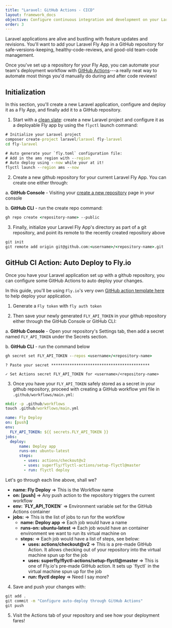 ```yaml
---
title: "Laravel: GitHub Actions - CICD"
layout: framework_docs
objective: Configure continuous integration and development on your Laravel Fly App through GitHub. 
order: 3
---
```


Laravel applications are alive and bustling with feature updates and revisions. You'll want to add your Laravel Fly App in a GitHub repository for safe-versions-keeping, healthy-code-reviews, and good-old team-code management.

Once you've set up a repository for your Fly App, you can automate your team's deployment workflow with [GitHub Actions](https://docs.github.com/en/actions)---a really neat way to automate most things you'd manually do during and after code reviews!

## Initialization

In this section, you'll create a new Laravel application, configure and deploy it as a Fly App, and finally add it to a GitHub repository.

1) Start with a [clean slate](/docs/laravel/): create a new Laravel project and configure it as a deployable Fly app by using the `flyctl` launch command:

```cmd
# Initialize your Laravel project
composer create-project laravel/laravel fly-laravel
cd fly-laravel

# Auto generate your `fly.toml` configuration file: 
# Add in the ams region with --region
# Auto deploy using --now while your at it!
flyctl launch --region ams --now
```

2) Create a new github repository for your current Laravel Fly App. You can create one either through:

a. <b>GitHub Console</b> - Visiting your [create a new repository](https://github.com/new) page in your console

b. <b>GitHub CLI</b> - run the create repo command:
```cmd
gh repo create <repository-name> --public
```

3) Finally, initialize your Laravel Fly App's directory as part of a git repository, and point its remote to the recently created repository above</b>
```cmd
git init
git remote add origin git@github.com:<username>/<repository-name>.git
```

## GitHub CI Action: Auto Deploy to Fly.io

Once you have your Laravel application set up with a github repository, you can configure some GitHub Actions to auto deploy your changes. 

In this guide, you'll be using `Fly.io`'s very own [GitHub action template here](https://github.com/superfly/flyctl-actions) to help deploy your application.

1) Generate a `Fly token` with `fly auth token`

2) Then save your newly generated `FLY_API_TOKEN` in your github repository either through the GitHub Console or GitHub CLI:

a. <b>GitHub Console</b> - Open your repository's Settings tab, then add a secret named `FLY_API_TOKEN` under the Secrets section.

b. <b>GitHub CLI</b> - run the command below
```cmd
gh secret set FLY_API_TOKEN --repos <username>/<repository-name>
```
```output
? Paste your secret *******************************************

✓ Set Actions secret FLY_API_TOKEN for <username>/<repository-name>
```

3) Once you have your `FLY_API_TOKEN` safely stored as a secret in your github repository, proceed with creating a GitHub workflow yml file in `.github/workflows/main.yml`:

```cmd
mkdir -p .github/workflows
touch .github/workflows/main.yml
```
```yml
name: Fly Deploy
on: [push]
env:
  FLY_API_TOKEN: ${{ secrets.FLY_API_TOKEN }}
jobs:
  deploy:
      name: Deploy app
      runs-on: ubuntu-latest
      steps:
        - uses: actions/checkout@v2
        - uses: superfly/flyctl-actions/setup-flyctl@master
        - run: flyctl deploy
```
Let's go through each line above, shall we?
<ul>
  <li><b>name: Fly Deploy</b> => This is the Workflow name</li>
  <li><b>on: [push]</b> => Any push action to the repository triggers the current workflow</li>
  <li><b>env: `FLY_API_TOKEN`</b> => Environment variable set for the GitHub Actions container</li>
  <li><b>jobs:</b> => This is the list of jobs to run for the workflow
    <ul>
      <li><b>name: Deploy app</b> => Each job would have a name</li>
      <li><b>runs-on: ubuntu-latest</b> => Each job would have an container environment we want to run its virtual machine on</li>
      <li><b>steps:</b> => Each job would have a list of steps, see below:
      <ul>
        <li><b>uses: actions/checkout@v2</b> => This is a pre-made GitHub Action. It allows checking out of your repository into the virtual machine spun up for the job</li>
        <li><b>uses: superfly/flyctl-actions/setup-flyctl@master</b> => This is one of Fly.io's pre-made GitHub action. It sets up `flyctl` in the virtual machine spun up for the job</li>
        <li><b>run: flyctl deploy</b> => Need I say more? </li>
      </ul>
      </li>
    </ul>
  </li>
</ul>

4) Save and push your changes with:
```cmd
git add .
git commit -m "Configure auto-deploy through GitHub Actions"
git push
```

5) Visit the Actions tab of your repository and see how your deployment fares!